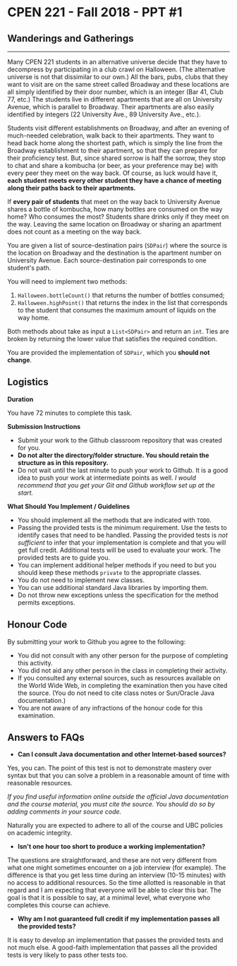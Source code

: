 # CPEN 221 - Fall 2018 - PPT #1
## Wanderings and Gatherings
---

Many CPEN 221 students in an alternative universe decide that they have to decompress by participating in a club crawl on Halloween. (The alternative universe is not that dissimilar to our own.) All the bars, pubs, clubs that they want to visit are on the same street called Broadway and these locations are all simply identified by their door number, which is an integer (Bar 41, Club 77, etc.) The students live in different apartments that are all on University Avenue, which is parallel to Broadway. Their apartments are also easily identified by integers (22 University Ave., 89 University Ave., etc.).

Students visit different establishments on Broadway, and after an evening of much-needed celebration, walk back to their apartments. They want to head back home along the shortest path, which is simply the line from the Broadway establishment to their apartment, so that they can prepare for their proficiency test. But, since shared sorrow is half the sorrow, they stop to chat and share a kombucha (or beer, as your preference may be) with every peer they meet on the way back. Of course, as luck would have it, **each student meets every other student they have a chance of meeting along their paths back to their apartments.**

If **every pair of students** that meet on the way back to University Avenue shares a bottle of kombucha, how many bottles are consumed on the way home? Who consumes the most? Students share drinks only if they meet on the way. Leaving the same location on Broadway or sharing an apartment does not count as a meeting on the way back.

You are given a list of source-destination pairs (`SDPair`) where the source is the location on Broadway and the destination is the apartment number on University Avenue. Each source-destination pair corresponds to one student's path.

You will need to implement two methods: 
1. `Halloween.bottleCount()` that returns the number of bottles consumed;
2. `Halloween.highPoint()` that returns the index in the list that corresponds to the student that consumes the maximum amount of liquids on the way home.

Both methods about take as input a `List<SDPair>` and return an `int`. Ties are broken by returning the lower value that satisfies the required condition.

You are provided the implementation of `SDPair`, which you **should not change**.

## Logistics

**Duration**

You have 72 minutes to complete this task.

**Submission Instructions**

+ Submit your work to the Github classroom repository that was created for you.
+ **Do not alter the directory/folder structure. You should retain the structure as in this repository.**
+ Do not wait until the last minute to push your work to Github. It is a good idea to push your work at intermediate points as well. _I would recommend that you get your Git and Github workflow set up at the start._

**What Should You Implement / Guidelines**

+ You should implement all the methods that are indicated with `TODO`.
+ Passing the provided tests is the minimum requirement. Use the tests to identify cases that need to be handled. Passing the provided tests is *not sufficient* to infer that your implementation is complete and that you will get full credit. Additional tests will be used to evaluate your work. The provided tests are to guide you.
+ You can implement additional helper methods if you need to but you should keep these methods `private` to the appropriate classes.
+ You do not need to implement new classes.
+ You can use additional standard Java libraries by importing them.
+ Do not throw new exceptions unless the specification for the method permits exceptions.


## Honour Code

By submitting your work to Github you agree to the following:

+ You did not consult with any other person for the purpose of completing this activity.
+ You did not aid any other person in the class in completing their activity.
+ If you consulted any external sources, such as resources available on the World Wide Web, in completing the examination then you have cited the source. (You do not need to cite class notes or Sun/Oracle Java documentation.)
+ You are not aware of any infractions of the honour code for this examination.

## Answers to FAQs

* **Can I consult Java documentation and other Internet-based sources?**

Yes, you can. The point of this test is not to demonstrate mastery over syntax but that you can solve a problem in a reasonable amount of time with reasonable resources.

*If you find useful information online outside the official Java documentation and the course material, you must cite the source. You should do so by adding comments in your source code.*

Naturally you are expected to adhere to all of the course and UBC policies on academic integrity.

* **Isn't one hour too short to produce a working implementation?**

The questions are straightforward, and these are not very different from what one might sometimes encounter on a job interview (for example). The difference is that you get less time during an interview (10-15 minutes) with no access to additional resources. So the time allotted is reasonable in that regard and I am expecting that everyone will be able to clear this bar. The goal is that it is possible to say, at a minimal level, what everyone who completes this course can achieve.

* **Why am I not guaranteed full credit if my implementation passes all the provided tests?**

It is easy to develop an implementation that passes the provided tests and not much else. A good-faith implementation that passes all the provided tests is very likely to pass other tests too.
